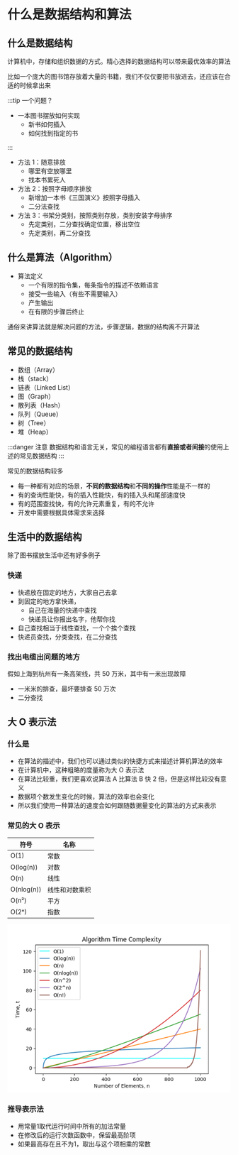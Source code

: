 # 什么是数据结构和算法

## 什么是数据结构

计算机中，存储和组织数据的方式。精心选择的数据结构可以带来最优效率的算法

比如一个庞大的图书馆存放着大量的书籍，我们不仅仅要把书放进去，还应该在合适的时候拿出来

:::tip 一个问题？

- 一本图书摆放如何实现
  - 新书如何插入
  - 如何找到指定的书

:::

- 方法 1：随意排放
  - 哪里有空放哪里
  - 找本书累死人
- 方法 2：按照字母顺序排放
  - 新增加一本书《三国演义》按照字母插入
  - 二分法查找
- 方法 3：书架分类别，按照类别存放，类别安装字母排序
  - 先定类别，二分查找确定位置，移出空位
  - 先定类别，再二分查找

## 什么是算法（Algorithm）

- 算法定义
  - 一个有限的指令集，每条指令的描述不依赖语言
  - 接受一些输入（有些不需要输入）
  - 产生输出
  - 在有限的步骤后终止

通俗来讲算法就是解决问题的方法，步骤逻辑，数据的结构离不开算法

## 常见的数据结构

- 数组（Array）
- 栈（stack）
- 链表（Linked List）
- 图（Graph）
- 散列表（Hash）
- 队列（Queue）
- 树（Tree）
- 堆（Heap）

:::danger 注意
数据结构和语言无关，常见的编程语言都有**直接或者间接**的使用上述的常见数据结构
:::

常见的数据结构较多

- 每一种都有对应的场景，**不同的数据结构**和**不同的操作**性能是不一样的
- 有的查询性能快，有的插入性能快，有的插入头和尾部速度快
- 有的范围查找快，有的允许元素重复，有的不允许
- 开发中需要根据具体需求来选择

## 生活中的数据结构

除了图书摆放生活中还有好多例子

### 快递

- 快递放在固定的地方，大家自己去拿
- 到固定的地方拿快递，
  - 自己在海量的快递中查找
  * 快递员让你报出名字，他帮你找
- 自己查找相当于线性查找，一个个挨个查找
- 快递员查找，分类查找，在二分查找

### 找出电缆出问题的地方

假如上海到杭州有一条高架线，共 50 万米，其中有一米出现故障

- 一米米的排查，最坏要排查 50 万次
- 二分查找

## 大 O 表示法

### 什么是

- 在算法的描述中，我们也可以通过类似的快捷方式来描述计算机算法的效率
- 在计算机中，这种粗略的度量称为大 O 表示法
- 在算法比较重，我们更喜欢说算法 A 比算法 B 快 2 倍，但是这样比较没有意义
- 数据项个数发生变化的时候，算法的效率也会变化
- 所以我们使用一种算法的速度会如何跟随数据量变化的算法的方式来表示

### 常见的大 O 表示

| 符号       | 名称           |
| ---------- | -------------- |
| O(1)       | 常数           |
| O(log(n))  | 对数           |
| O(n)       | 线性           |
| O(nlog(n)) | 线性和对数乘积 |
| O(n²)      | 平方           |
| O(2ⁿ)      | 指数           |
![大O表示法](./big-O.png)
### 推导表示法
+ 用常量1取代运行时间中所有的加法常量
+ 在修改后的运行次数函数中，保留最高阶项
+ 如果最高存在且不为1，取出与这个项相乘的常数